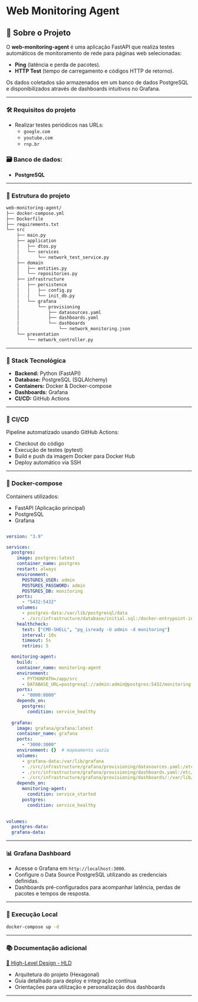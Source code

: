 # Web Monitoring Agent

## 🚀 Sobre o Projeto

O **web-monitoring-agent** é uma aplicação FastAPI que realiza testes automáticos de monitoramento de rede para páginas web selecionadas:

- **Ping** (latência e perda de pacotes).
- **HTTP Test** (tempo de carregamento e códigos HTTP de retorno).

Os dados coletados são armazenados em um banco de dados PostgreSQL e disponibilizados através de dashboards intuitivos no Grafana.

---

### 🛠️ Requisitos do projeto

- Realizar testes periódicos nas URLs:
  - `google.com`
  - `youtube.com`
  - `rnp.br`

### 🗃️ Banco de dados:

- **PostgreSQL**

---

### 📁 Estrutura do projeto

```bash
web-monitoring-agent/
├── docker-compose.yml
├── Dockerfile
├── requirements.txt
└── src
    ├── main.py
    ├── application
    │   ├── dtos.py
    │   └── services
    │       └── network_test_service.py
    ├── domain
    │   ├── entities.py
    │   └── repositories.py
    ├── infrastructure
    │   ├── persistence
    │   │   ├── config.py
    │   │   └── init_db.py
    │   └── grafana
    │       └── provisioning
    │           ├── datasources.yaml
    │           ├── dashboards.yaml
    │           └── dashboards
    │               └── network_monitoring.json
    └── presentation
        └── network_controller.py
```

---

### 🚀 Stack Tecnológica
- **Backend:** Python (FastAPI)
- **Database:** PostgreSQL (SQLAlchemy)
- **Containers:** Docker & Docker-compose
- **Dashboards:** Grafana
- **CI/CD:** GitHub Actions

---

### 🚀 CI/CD

Pipeline automatizado usando GitHub Actions:

- Checkout do código
- Execução de testes (pytest)
- Build e push da imagem Docker para Docker Hub
- Deploy automático via SSH

---

### 🐳 Docker-compose

Containers utilizados:

- FastAPI (Aplicação principal)
- PostgreSQL
- Grafana

```yaml

version: "3.9"

services:
  postgres:
    image: postgres:latest
    container_name: postgres
    restart: always
    environment:
      POSTGRES_USER: admin
      POSTGRES_PASSWORD: admin
      POSTGRES_DB: monitoring
    ports:
      - "5432:5432"
    volumes:
      - postgres-data:/var/lib/postgresql/data
      - ./src/infrastructure/database/initial.sql:/docker-entrypoint-initdb.d/initial.sql
    healthcheck:
      test: ["CMD-SHELL", "pg_isready -U admin -d monitoring"]
      interval: 10s
      timeout: 5s
      retries: 5

  monitoring-agent:
    build: .
    container_name: monitoring-agent
    environment:
      - PYTHONPATH=/app/src
      - DATABASE_URL=postgresql://admin:admin@postgres:5432/monitoring
    ports:
      - "8000:8000"
    depends_on:
      postgres:
        condition: service_healthy
   
  grafana:
    image: grafana/grafana:latest
    container_name: grafana
    ports:
      - "3000:3000"
    environment: {}  # mapeamento vazio
    volumes:
      - grafana-data:/var/lib/grafana
      - ./src/infrastructure/grafana/provisioning/datasources.yaml:/etc/grafana/provisioning/datasources/datasources.yaml
      - ./src/infrastructure/grafana/provisioning/dashboards.yaml:/etc/grafana/provisioning/dashboards/dashboards.yaml
      - ./src/infrastructure/grafana/provisioning/dashboards/:/var/lib/grafana/dashboards/
    depends_on:
      monitoring-agent:
        condition: service_started
      postgres:
        condition: service_healthy
   

volumes:
  postgres-data:
  grafana-data:


```

---

### 📊 Grafana Dashboard

- Acesse o Grafana em `http://localhost:3000`.
- Configure o Data Source PostgreSQL utilizando as credenciais definidas.
- Dashboards pré-configurados para acompanhar latência, perdas de pacotes e tempos de resposta.

---

### 🔧 Execução Local

```bash
docker-compose up -d
```

---

### 📚 Documentação adicional
[📄 High-Level Design - HLD](assets/High-Level%20Design%20-%20HLD.pdf)

- Arquitetura do projeto (Hexagonal)
- Guia detalhado para deploy e integração contínua
- Orientações para utilização e personalização dos dashboards

---


